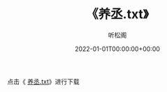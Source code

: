 ﻿---
title:  《养丞.txt》
date:   2022-01-01T00:00:00+00:00
author: 听松阁
layout: post
permalink: /养丞/
categories: 小说
tags: [小说]
---

点击《 [养丞.txt](http://img.660000.xyz/bookstukust/book/bntxt/10/养丞.txt)》进行下载
